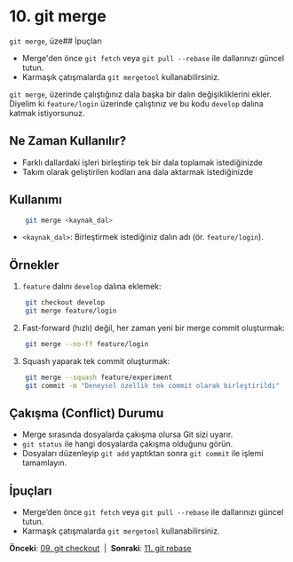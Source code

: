 # 10. git merge

`git merge`, üze## İpuçları
- Merge'den önce `git fetch` veya `git pull --rebase` ile dallarınızı güncel tutun.
- Karmaşık çatışmalarda `git mergetool` kullanabilirsiniz.

`git merge`, üzerinde çalıştığınız dala başka bir dalın değişikliklerini ekler. Diyelim ki `feature/login` üzerinde çalıştınız ve bu kodu `develop` dalına katmak istiyorsunuz.

## Ne Zaman Kullanılır?
- Farklı dallardaki işleri birleştirip tek bir dala toplamak istediğinizde
- Takım olarak geliştirilen kodları ana dala aktarmak istediğinizde

## Kullanımı
```bash
    git merge <kaynak_dal>
```
- `<kaynak_dal>`: Birleştirmek istediğiniz dalın adı (ör. `feature/login`).

## Örnekler
1. `feature` dalını `develop` dalına eklemek:
```bash
    git checkout develop
    git merge feature/login
```
2. Fast-forward (hızlı) değil, her zaman yeni bir merge commit oluşturmak:
```bash
    git merge --no-ff feature/login
```
3. Squash yaparak tek commit oluşturmak:
```bash
    git merge --squash feature/experiment
    git commit -m "Deneysel özellik tek commit olarak birleştirildi"
```

## Çakışma (Conflict) Durumu
- Merge sırasında dosyalarda çakışma olursa Git sizi uyarır.
- `git status` ile hangi dosyalarda çakışma olduğunu görün.
- Dosyaları düzenleyip `git add` yaptıktan sonra `git commit` ile işlemi tamamlayın.

## İpuçları
- Merge’den önce `git fetch` veya `git pull --rebase` ile dallarınızı güncel tutun.
- Karmaşık çatışmalarda `git mergetool` kullanabilirsiniz.

**Önceki**: [09. git checkout](09-checkout.md) &nbsp;|&nbsp; **Sonraki**: [11. git rebase](11-rebase.md)